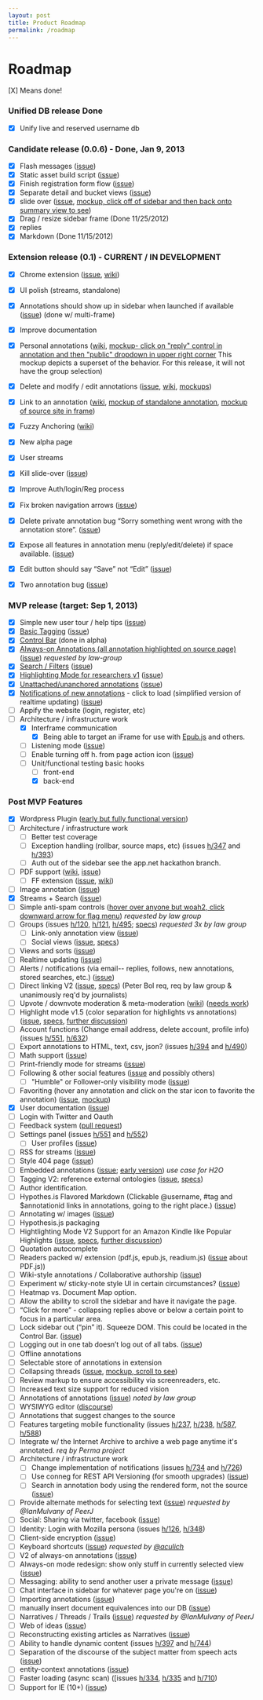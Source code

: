 ```yaml
---
layout: post
title: Product Roadmap
permalink: /roadmap
---
```

Roadmap
=======

[X] Means done!

### Unified DB release Done
- [X] Unify live and reserved username db

### Candidate release (0.0.6) - Done, Jan 9, 2013
- [X] Flash messages ([issue](https://github.com/hypothesis/h/issues/233))
- [X] Static asset build script ([issue](https://github.com/hypothesis/h/issues/161))
- [X] Finish registration form flow ([issue](https://github.com/hypothesis/h/issues/159))
- [X] Separate detail and bucket views ([issue](https://github.com/hypothesis/h/issues/162))
- [X] slide over ([issue](https://github.com/hypothesis/h/issues/150), [mockup, click off of sidebar and then back onto summary view to see](http://jtremback.github.com/fakebarDos/build-cea4d78/index.html))
- [X] Drag / resize sidebar frame (Done 11/25/2012)
- [X] replies
- [X] Markdown (Done 11/15/2012)

### Extension release (0.1) - CURRENT / IN DEVELOPMENT
- [X] Chrome extension ([issue](https://github.com/hypothesis/h/issues/43), [wiki](Browser-extension))
- [X] UI polish (streams, standalone)
- [X] Annotations should show up in sidebar when launched if available ([issue](https://github.com/hypothesis/h/issues/464)) (done w/ multi-frame)
- [X] Improve documentation
- [X] Personal annotations ([wiki](visibility), [mockup- click on "reply" control in annotation and then "public" dropdown in upper right corner](http://jtremback.github.com/fakebarDos/build-cea4d78/index.html) This mockup depicts a superset of the behavior. For this release, it will not have the group selection)
- [X] Delete and modify / edit annotations ([issue](https://github.com/hypothesis/h/issues/213), [wiki](Deletion-and-Editing), [mockups](http://jtremback.github.com/fakebarDos/build-82150b4/index.html))
- [X] Link to an annotation ([wiki](Linking-to-an-annotation), [mockup of standalone annotation](http://jtremback.github.com/standalone/build-a8213d8/index.html), [mockup of source site in frame](http://jtremback.github.com/hypotheFrame/build-7881d1e/index.html))
- [X] Fuzzy Anchoring ([wiki](fuzzy-anchoring))
- [X] New alpha page
- [X] User streams
- [X] Kill slide-over ([issue](https://github.com/hypothesis/h/issues/466))
- [X] Improve Auth/login/Reg process
- [X] Fix broken navigation arrows ([issue](https://github.com/hypothesis/h/issues/435))
- [X] Delete private annotation bug “Sorry something went wrong with the annotation store”.  ([issue](https://github.com/hypothesis/h/issues/472))
- [X] Expose all features in annotation menu (reply/edit/delete) if space available. ([issue](https://github.com/hypothesis/h/issues/476))
- [X] Edit button should say “Save” not “Edit” ([issue](https://github.com/hypothesis/h/issues/478))
- [X] Two annotation bug ([issue](https://github.com/hypothesis/h/issues/328))


### MVP release (target: Sep 1, 2013)
- [X] Simple new user tour / help tips ([issue](https://github.com/hypothesis/h/issues/469))
- [X] [Basic Tagging](https://docs.google.com/document/d/1hdoxJZMxf2MCwT5IwuHvrkJ3s9qXCvtJx6oEP4QB5IE/edit?usp=sharing) ([issue](https://github.com/hypothesis/h/issues/514))
- [X] [Control Bar](https://docs.google.com/document/d/1meXJaS1OdkrvC4-veCE4w5o9O9pP0tHO-7PsIzHTCt0/edit?usp=sharing) (done in alpha)
- [X] [Always-on Annotations (all annotation highlighted on source page)](https://docs.google.com/document/d/12dqspVLnvrLSBt0-YchjsEPt7F_84C5VeT3cMh7ebjM/edit?usp=sharing)  ([issue](https://github.com/hypothesis/h/issues/531)) _requested by law-group_
- [X] [Search / Filters](https://docs.google.com/document/d/1mLxjZWAd-G35_DagYv9RcpMBoXUnoXBSQjZh8eodbJQ/edit?usp=sharing) ([issue](https://github.com/hypothesis/h/issues/549))
- [X] [Highlighting Mode for researchers v1](https://docs.google.com/document/d/1QSKY_Lc5et4F0pwu0d4AttxIME_E4rjaCHzuwQIgiyc/edit?usp=sharing) ([issue](https://github.com/hypothesis/h/issues/530))
- [X] [Unattached/unanchored annotations](https://docs.google.com/document/d/1KG6AoTPzI4_r3K996ggqR18qi_jdoogBjLpU9ytDEjQ/edit?usp=sharing) ([issue](https://github.com/hypothesis/h/issues/115))
- [X] [Notifications of new annotations](https://docs.google.com/a/hypothes.is/document/d/1gD38gLJB7uxf2NZDqbuxUF1gRzHpqLhxkqNf5IVn8As) - click to load (simplified version of realtime updating) ([issue](https://github.com/hypothesis/h/issues/568))
- [ ] Appify the website (login, register, etc)
- [ ] Architecture / infrastructure work
    - [X] Interframe communication
        - [X] Being able to target an iFrame for use with [Epub.js](https://github.com/fchasen/epub.js) and others.
    - [ ] Listening mode ([issue](https://github.com/hypothesis/h/issues/43))
    - [ ] Enable turning off h. from page action icon ([issue](https://github.com/hypothesis/h/issues/468))
    - [ ] Unit/functional testing basic hooks
        - [ ] front-end
        - [X] back-end

### Post MVP Features
- [X] Wordpress Plugin ([early but fully functional version](http://wordpress.org/plugins/hypothesis/))
- [ ] Architecture / infrastructure work
    - [ ] Better test coverage
    - [ ] Exception handling (rollbar, source maps, etc) (issues [h/347](https://github.com/hypothesis/h/issues/347) and [h/393](https://github.com/hypothesis/h/issues/393))
    - [ ] Auth out of the sidebar see the app.net hackathon branch.
- [ ] PDF support ([wiki](PDF), [issue](https://github.com/hypothesis/h/issues/758))
    - [ ] FF extension ([issue](https://github.com/hypothesis/h/issues/43), [wiki](Browser-extension))
- [ ] Image annotation ([issue](https://github.com/hypothesis/h/issues/380))
- [X] Streams + Search ([issue](https://github.com/hypothesis/h/issues/719))
- [ ] Simple anti-spam controls ([hover over anyone but woah2, click downward arrow for flag menu](http://jtremback.github.com/fakebarDos/build-82150b4/index.html)) _requested by law group_
- [ ] Groups (issues [h/120](https://github.com/hypothesis/h/issues/120), [h/121](https://github.com/hypothesis/h/issues/120), [h/495](https://github.com/hypothesis/h/issues/495); [specs](https://docs.google.com/document/d/17HDaujAt5P9o5x2Yinr8jL_tZS_3Zd36VBYbpPz-bkM/edit?usp=sharing))   _requested 3x by law group_
    - [ ] Link-only annotation view ([issue](https://github.com/hypothesis/h/issues/424))
    - [ ] Social views ([issue](https://github.com/hypothesis/h/issues/535), [specs](https://docs.google.com/document/d/1bXRjm7rL8xlwsb-kXiRfxSeB8qLShSzmG1MP6cB7JI8/edit?usp=sharing))
- [ ] Views and sorts ([issue](https://github.com/hypothesis/h/issues/640))
- [ ] Realtime updating ([issue](https://github.com/hypothesis/h/issues/209))
- [ ] Alerts / notifications (via email-- replies, follows, new annotations, stored searches, etc.) ([issue](https://github.com/hypothesis/h/issues/581))
- [ ] Direct linking V2 ([issue](https://github.com/hypothesis/h/issues/769), [specs](https://docs.google.com/a/hypothes.is/document/d/1x9e7jX3Xor6kMpU0cqD0wV8Om8Mxa2VEvH3zGBPLx3c/edit)) (Peter Bol req, req by law group & unanimously req'd by journalists)
- [ ] Upvote / downvote moderation & meta-moderation ([wiki](Matching-Metamoderators)) ([needs work](http://jtremback.github.com/actStreamMock/build-1327dbf/index.html))
- [ ] Highlight mode v1.5 (color separation for highlights vs annotations) ([issue](https://github.com/hypothesis/h/issues/622), [specs](https://docs.google.com/document/d/1QSKY_Lc5et4F0pwu0d4AttxIME_E4rjaCHzuwQIgiyc/edit), [further discussion](https://docs.google.com/document/d/1kRVMVI1Pt2YdlDMfT3WESxa3rL7YqZj0xsHHG23GhHU/edit))
- [ ] Account functions (Change email address, delete account, profile info) (issues [h/551](https://github.com/hypothesis/h/issues/551), [h/632](https://github.com/hypothesis/h/issues/632))
- [ ] Export annotations to HTML, text, csv, json? (issues [h/394](https://github.com/hypothesis/h/issues/394) and [h/490](https://github.com/hypothesis/h/issues/490))
- [ ] Math support ([issue](https://github.com/hypothesis/h/issues/720))
- [ ] Print-friendly mode for streams ([issue](https://github.com/hypothesis/h/issues/716))
- [ ] Following & other social features ([issue](https://github.com/hypothesis/h/issues/131) and possibly others)
    - [ ] "Humble" or Follower-only visibility mode ([issue](https://github.com/hypothesis/h/issues/536))
- [ ] Favoriting (hover any annotation and click on the star icon to favorite the annotation) ([issue](https://github.com/hypothesis/h/issues/119), [mockup](http://jtremback.github.com/fakebarDos/build-82150b4/index.html))
- [X] User documentation ([issue](https://github.com/hypothesis/h/issues/680))
- [ ] Login with Twitter and Oauth
- [ ] Feedback system ([pull request](https://github.com/hypothesis/h/pull/759))
- [ ] Settings panel (issues [h/551](https://github.com/hypothesis/h/issues/551) and [h/552](https://github.com/hypothesis/h/issues/552))
    - [ ] User profiles ([issue](https://github.com/hypothesis/h/issues/128))
- [ ] RSS for streams ([issue](https://github.com/hypothesis/h/issues/391))
- [ ] Style 404 page ([issue](https://github.com/hypothesis/h/issues/480))
- [ ] Embedded annotations ([issue](https://github.com/hypothesis/h/issues/141); [early version](http://hypothes.is/blog/embedded-annotations)) _use case for H2O_
- [ ] Tagging V2: reference external ontologies ([issue](https://github.com/hypothesis/h/issues/142), [specs](https://docs.google.com/document/d/1hdoxJZMxf2MCwT5IwuHvrkJ3s9qXCvtJx6oEP4QB5IE/edit))
- [ ] Author identification.
- [ ] Hypothes.is Flavored Markdown (Clickable @username, #tag and $annotationid links in annotations, going to the right place.) ([issue](https://github.com/hypothesis/h/issues/763))
- [ ] Annotating w/ images ([issue](https://github.com/hypothesis/h/issues/600))
- [ ] Hypothesis.js packaging
- [ ] Hightlighting Mode V2 Support for an Amazon Kindle like Popular Highlights ([issue](https://github.com/hypothesis/h/issues/622), [specs](https://docs.google.com/document/d/1QSKY_Lc5et4F0pwu0d4AttxIME_E4rjaCHzuwQIgiyc/edit), [further discussion](https://docs.google.com/document/d/1kRVMVI1Pt2YdlDMfT3WESxa3rL7YqZj0xsHHG23GhHU/edit))
- [ ] Quotation autocomplete
- [ ] Readers packed w/ extension (pdf.js, epub.js, readium.js) ([issue](https://github.com/hypothesis/h/issues/512) about PDF.js))
- [ ] Wiki-style annotations / Collaborative authorship ([issue](https://github.com/hypothesis/h/issues/300))
- [ ] Experiment w/ sticky-note style UI in certain circumstances? ([issue](https://github.com/hypothesis/h/issues/341))
- [ ] Heatmap vs. Document Map option.
- [ ] Allow the ability to scroll the sidebar and have it navigate the page.
- [ ] “Click for more” - collapsing replies above or below a certain point to focus in a particular area.
- [ ] Lock sidebar out (“pin” it).  Squeeze DOM.  This could be located in the Control Bar. ([issue](https://github.com/hypothesis/h/issues/491))
- [ ] Logging out in one tab doesn’t log out of all tabs. ([issue](https://github.com/hypothesis/h/issues/475))
- [ ] Offline annotations
- [ ] Selectable store of annotations in extension
- [ ] Collapsing threads ([issue](https://github.com/hypothesis/h/issues/188), [mockup, scroll to see](http://jtremback.github.com/fakebarUno/build-e7f7897/index.html))
- [ ] Review markup to ensure accessibility via screenreaders, etc.
- [ ] Increased text size support for reduced vision
- [ ] Annotations of annotations ([issue](https://github.com/hypothesis/h/issues/64)) _noted by law group_
- [ ] WYSIWYG editor ([discourse](https://github.com/discourse/discourse/blob/master/app/assets/javascripts/external/Markdown.Editor.js))
- [ ] Annotations that suggest changes to the source
- [ ] Features targeting mobile functionality (issues [h/237](https://github.com/hypothesis/h/issues/237), [h/238](https://github.com/hypothesis/h/issues/238), [h/587](https://github.com/hypothesis/h/issues/587), [h/588](https://github.com/hypothesis/h/issues/588))
- [ ] Integrate w/ the Internet Archive to archive a web page anytime it's annotated. _req by Perma project_
- [ ] Architecture / infrastructure work
    - [ ] Change implementation of notifications (issues [h/734](https://github.com/hypothesis/h/issues/734) and [h/726](https://github.com/hypothesis/h/issues/726))
    - [ ] Use conneg for REST API Versioning (for smooth upgrades) ([issue](https://github.com/hypothesis/h/issues/733))
    - [ ] Search in annotation body using the rendered form, not the source ([issue](https://github.com/hypothesis/h/issues/677))
- [ ] Provide alternate methods for selecting text ([issue](https://github.com/hypothesis/h/issues/382)) _requested by @IanMulvany of PeerJ_
- [ ] Social: Sharing via twitter, facebook ([issue](https://github.com/hypothesis/h/issues/122))
- [ ] Identity: Login with Mozilla persona (issues [h/126](https://github.com/hypothesis/h/issues/126), [h/348](https://github.com/hypothesis/h/issues/348))
- [ ] Client-side encryption ([issue](https://github.com/hypothesis/h/issues/344))
- [ ] Keyboard shortcuts ([issue](https://github.com/hypothesis/h/issues/722)) _requested by [@aculich](https://github.com/aculich)_
- [ ] V2 of always-on annotations ([issue](https://github.com/hypothesis/h/issues/620))
- [ ] Always-on mode redesign: show only stuff in currently selected view ([issue](https://github.com/hypothesis/h/issues/639))
- [ ] Messaging: ability to send another user a private message ([issue](https://github.com/hypothesis/h/issues/136))
- [ ] Chat interface in sidebar for whatever page you're on ([issue](https://github.com/hypothesis/h/issues/147))
- [ ] Importing annotations ([issue](https://github.com/hypothesis/h/issues/768))
- [ ] manually insert document equivalences into our DB ([issue](https://github.com/hypothesis/h/issues/765))
- [ ] Narratives / Threads / Trails ([issue](https://github.com/hypothesis/h/issues/385)) _requested by @IanMulvany of PeerJ_
- [ ] Web of ideas ([issue](https://github.com/hypothesis/h/issues/386))
- [ ] Reconstructing existing articles as Narratives ([issue](https://github.com/hypothesis/h/issues/767))
- [ ] Ability to handle dynamic content (issues [h/397](https://github.com/hypothesis/h/issues/397) and [h/744](https://github.com/hypothesis/h/issues/744))
- [ ] Separation of the discourse of the subject matter from speech acts ([issue](https://github.com/hypothesis/h/issues/667))
- [ ] entity-context annotations ([issue](https://github.com/hypothesis/h/issues/766]))
- [ ] Faster loading (async scan) ([issues [h/334](https://github.com/hypothesis/h/issues/334), [h/335](https://github.com/hypothesis/h/issues/335) and [h/710](https://github.com/hypothesis/h/issues/710))
- [ ] Support for IE (10+) ([issue](https://github.com/hypothesis/h/issues/585))
